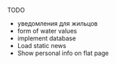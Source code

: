TODO
* уведомления для жильцов
* form of water values
* implement database
* Load static news
* Show personal info on flat page